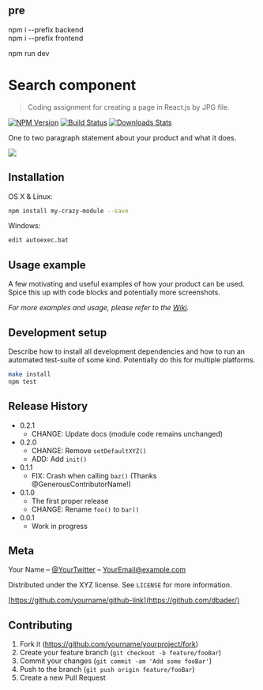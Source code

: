 ## pre
npm i --prefix backend  
npm i --prefix frontend   

npm run dev


 <!-- ![Alt text](/preview-img/screenshot-1.png)
 ![Alt text](/preview-img/screenshot-2.png)
 ![Alt text](/preview-img/screenshot-3.png)
 ![Alt text](/preview-img/screenshot-4.png)
 ![Alt text](/preview-img/screenshot-5.png) -->


 # Search component
> Coding assignment for creating a page in React.js by JPG file.

[![NPM Version][npm-image]][npm-url]
[![Build Status][travis-image]][travis-url]
[![Downloads Stats][npm-downloads]][npm-url]

One to two paragraph statement about your product and what it does.

![](header.png)

## Installation

OS X & Linux:

```sh
npm install my-crazy-module --save
```

Windows:

```sh
edit autoexec.bat
```

## Usage example

A few motivating and useful examples of how your product can be used. Spice this up with code blocks and potentially more screenshots.

_For more examples and usage, please refer to the [Wiki][wiki]._

## Development setup

Describe how to install all development dependencies and how to run an automated test-suite of some kind. Potentially do this for multiple platforms.

```sh
make install
npm test
```

## Release History

* 0.2.1
    * CHANGE: Update docs (module code remains unchanged)
* 0.2.0
    * CHANGE: Remove `setDefaultXYZ()`
    * ADD: Add `init()`
* 0.1.1
    * FIX: Crash when calling `baz()` (Thanks @GenerousContributorName!)
* 0.1.0
    * The first proper release
    * CHANGE: Rename `foo()` to `bar()`
* 0.0.1
    * Work in progress

## Meta

Your Name – [@YourTwitter](https://twitter.com/dbader_org) – YourEmail@example.com

Distributed under the XYZ license. See ``LICENSE`` for more information.

[https://github.com/yourname/github-link](https://github.com/dbader/)

## Contributing

1. Fork it (<https://github.com/yourname/yourproject/fork>)
2. Create your feature branch (`git checkout -b feature/fooBar`)
3. Commit your changes (`git commit -am 'Add some fooBar'`)
4. Push to the branch (`git push origin feature/fooBar`)
5. Create a new Pull Request

<!-- Markdown link & img dfn's -->
[npm-image]: https://img.shields.io/npm/v/datadog-metrics.svg?style=flat-square
[npm-url]: https://npmjs.org/package/datadog-metrics
[npm-downloads]: https://img.shields.io/npm/dm/datadog-metrics.svg?style=flat-square
[travis-image]: https://img.shields.io/travis/dbader/node-datadog-metrics/master.svg?style=flat-square
[travis-url]: https://travis-ci.org/dbader/node-datadog-metrics
[wiki]: https://github.com/yourname/yourproject/wiki
